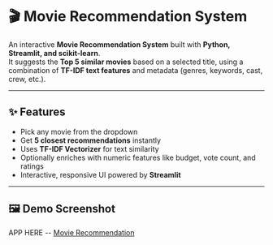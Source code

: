 # 🎬 Movie Recommendation System

An interactive **Movie Recommendation System** built with **Python, Streamlit, and scikit-learn**.  
It suggests the **Top 5 similar movies** based on a selected title, using a combination of **TF-IDF text features** and metadata (genres, keywords, cast, crew, etc.).

---

## ✨ Features
- Pick any movie from the dropdown
- Get **5 closest recommendations** instantly
- Uses **TF-IDF Vectorizer** for text similarity
- Optionally enriches with numeric features like budget, vote count, and ratings
- Interactive, responsive UI powered by **Streamlit**

---

## 🖼️ Demo Screenshot
APP HERE -- [Movie Recommendation]()
